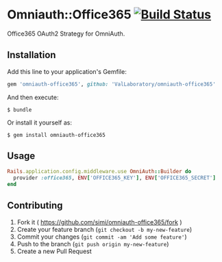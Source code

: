 # Omniauth::Office365 [![Build Status](https://travis-ci.org/simi/omniauth-office365.svg?branch=master)](https://travis-ci.org/simi/omniauth-office365)

Office365 OAuth2 Strategy for OmniAuth.

## Installation

Add this line to your application's Gemfile:

```ruby
gem 'omniauth-office365', github: 'ValLaboratory/omniauth-office365'
```

And then execute:

    $ bundle

Or install it yourself as:

    $ gem install omniauth-office365

## Usage

```ruby
Rails.application.config.middleware.use OmniAuth::Builder do
  provider :office365, ENV['OFFICE365_KEY'], ENV['OFFICE365_SECRET']
end
```


## Contributing

1. Fork it ( https://github.com/simi/omniauth-office365/fork )
2. Create your feature branch (`git checkout -b my-new-feature`)
3. Commit your changes (`git commit -am 'Add some feature'`)
4. Push to the branch (`git push origin my-new-feature`)
5. Create a new Pull Request
